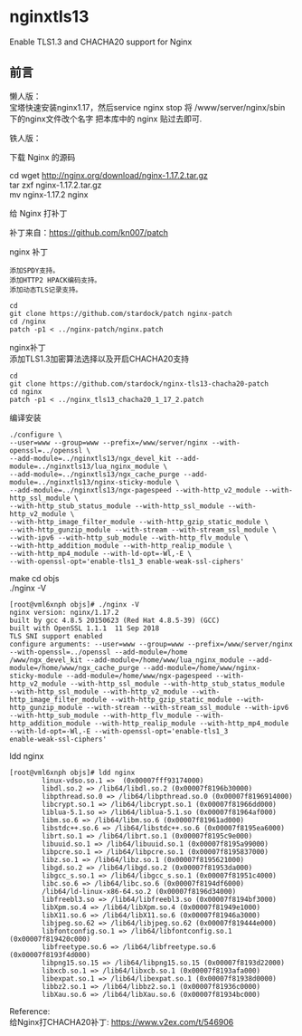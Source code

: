 # nginxtls13
Enable TLS1.3 and CHACHA20 support for Nginx

## 前言  


懒人版：  
宝塔快速安装nginx1.17，然后service nginx stop
将 /www/server/nginx/sbin 下的nginx文件改个名字
把本库中的 nginx 贴过去即可.



铁人版：  

下载 Nginx 的源码  

cd 
wget http://nginx.org/download/nginx-1.17.2.tar.gz  
tar zxf nginx-1.17.2.tar.gz  
mv nginx-1.17.2 nginx  


给 Nginx 打补丁  

补丁来自：https://github.com/kn007/patch  

nginx 补丁  
 
    添加SPDY支持。  
    添加HTTP2 HPACK编码支持。  
    添加动态TLS记录支持。  
    
```  
cd
git clone https://github.com/stardock/patch nginx-patch
cd /nginx
patch -p1 < ../nginx-patch/nginx.patch
```  
nginx补丁  
  添加TLS1.3加密算法选择以及开启CHACHA20支持
```  
cd
git clone https://github.com/stardock/nginx-tls13-chacha20-patch
cd nginx
patch -p1 < ../nginx_tls13_chacha20_1_17_2.patch 	
```  

编译安装
```  
./configure \
--user=www --group=www --prefix=/www/server/nginx --with-openssl=../openssl \
--add-module=../nginxtls13/ngx_devel_kit --add-module=../nginxtls13/lua_nginx_module \
--add-module=../nginxtls13/ngx_cache_purge --add-module=../nginxtls13/nginx-sticky-module \
--add-module=../nginxtls13/ngx-pagespeed --with-http_v2_module --with-http_ssl_module \
--with-http_stub_status_module --with-http_ssl_module --with-http_v2_module \
--with-http_image_filter_module --with-http_gzip_static_module \
--with-http_gunzip_module --with-stream --with-stream_ssl_module \
--with-ipv6 --with-http_sub_module --with-http_flv_module \
--with-http_addition_module --with-http_realip_module \
--with-http_mp4_module --with-ld-opt=-Wl,-E \
--with-openssl-opt='enable-tls1_3 enable-weak-ssl-ciphers'
```  
make 
cd objs  
./nginx -V  
```  
[root@vml6xnph objs]# ./nginx -V
nginx version: nginx/1.17.2
built by gcc 4.8.5 20150623 (Red Hat 4.8.5-39) (GCC)
built with OpenSSL 1.1.1  11 Sep 2018
TLS SNI support enabled
configure arguments: --user=www --group=www --prefix=/www/server/nginx --with-openssl=../openssl --add-module=/home
/www/ngx_devel_kit --add-module=/home/www/lua_nginx_module --add-module=/home/www/ngx_cache_purge --add-module=/home/www/nginx-
sticky-module --add-module=/home/www/ngx-pagespeed --with-http_v2_module --with-http_ssl_module --with-http_stub_status_module 
--with-http_ssl_module --with-http_v2_module --with-http_image_filter_module --with-http_gzip_static_module --with-
http_gunzip_module --with-stream --with-stream_ssl_module --with-ipv6 --with-http_sub_module --with-http_flv_module --with-
http_addition_module --with-http_realip_module --with-http_mp4_module --with-ld-opt=-Wl,-E --with-openssl-opt='enable-tls1_3 
enable-weak-ssl-ciphers'
```  
ldd nginx  
```  
[root@vml6xnph objs]# ldd nginx
        linux-vdso.so.1 =>  (0x00007fff93174000)
        libdl.so.2 => /lib64/libdl.so.2 (0x00007f8196b30000)
        libpthread.so.0 => /lib64/libpthread.so.0 (0x00007f8196914000)
        libcrypt.so.1 => /lib64/libcrypt.so.1 (0x00007f81966dd000)
        liblua-5.1.so => /lib64/liblua-5.1.so (0x00007f81964af000)
        libm.so.6 => /lib64/libm.so.6 (0x00007f81961ad000)
        libstdc++.so.6 => /lib64/libstdc++.so.6 (0x00007f8195ea6000)
        librt.so.1 => /lib64/librt.so.1 (0x00007f8195c9e000)
        libuuid.so.1 => /lib64/libuuid.so.1 (0x00007f8195a99000)
        libpcre.so.1 => /lib64/libpcre.so.1 (0x00007f8195837000)
        libz.so.1 => /lib64/libz.so.1 (0x00007f8195621000)
        libgd.so.2 => /lib64/libgd.so.2 (0x00007f81953da000)
        libgcc_s.so.1 => /lib64/libgcc_s.so.1 (0x00007f81951c4000)
        libc.so.6 => /lib64/libc.so.6 (0x00007f8194df6000)
        /lib64/ld-linux-x86-64.so.2 (0x00007f8196d34000)
        libfreebl3.so => /lib64/libfreebl3.so (0x00007f8194bf3000)
        libXpm.so.4 => /lib64/libXpm.so.4 (0x00007f81949e1000)
        libX11.so.6 => /lib64/libX11.so.6 (0x00007f81946a3000)
        libjpeg.so.62 => /lib64/libjpeg.so.62 (0x00007f819444e000)
        libfontconfig.so.1 => /lib64/libfontconfig.so.1 (0x00007f819420c000)
        libfreetype.so.6 => /lib64/libfreetype.so.6 (0x00007f8193f4d000)
        libpng15.so.15 => /lib64/libpng15.so.15 (0x00007f8193d22000)
        libxcb.so.1 => /lib64/libxcb.so.1 (0x00007f8193afa000)
        libexpat.so.1 => /lib64/libexpat.so.1 (0x00007f81938d0000)
        libbz2.so.1 => /lib64/libbz2.so.1 (0x00007f81936c0000)
        libXau.so.6 => /lib64/libXau.so.6 (0x00007f81934bc000)
```  

Reference:  
给Nginx打CHACHA20补丁: https://www.v2ex.com/t/546906  
